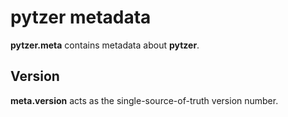 # pytzer metadata

**pytzer.meta** contains metadata about **pytzer**.

## Version

**meta.version** acts as the single-source-of-truth version number.
